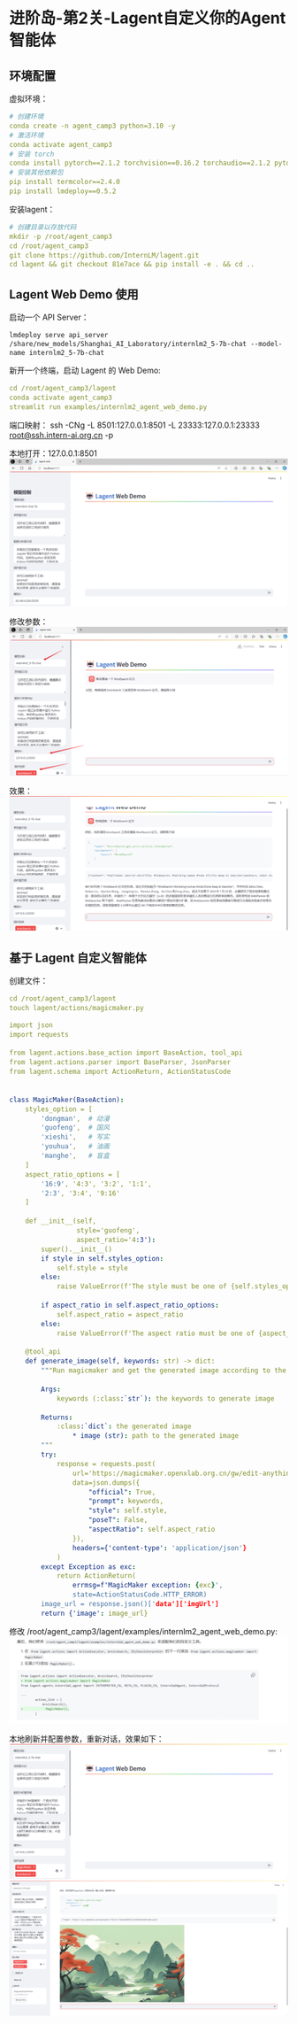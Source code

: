 # 进阶岛-第2关-Lagent自定义你的Agent智能体

## 环境配置

虚拟环境：
```yaml
# 创建环境
conda create -n agent_camp3 python=3.10 -y
# 激活环境
conda activate agent_camp3
# 安装 torch
conda install pytorch==2.1.2 torchvision==0.16.2 torchaudio==2.1.2 pytorch-cuda=12.1 -c pytorch -c nvidia -y
# 安装其他依赖包
pip install termcolor==2.4.0
pip install lmdeploy==0.5.2
```

安装lagent：
```yaml
# 创建目录以存放代码
mkdir -p /root/agent_camp3
cd /root/agent_camp3
git clone https://github.com/InternLM/lagent.git
cd lagent && git checkout 81e7ace && pip install -e . && cd ..


```

## Lagent Web Demo 使用
启动一个 API Server：
```
lmdeploy serve api_server /share/new_models/Shanghai_AI_Laboratory/internlm2_5-7b-chat --model-name internlm2_5-7b-chat
```

新开一个终端，启动 Lagent 的 Web Demo:
```yaml
cd /root/agent_camp3/lagent
conda activate agent_camp3
streamlit run examples/internlm2_agent_web_demo.py
```
端口映射：
ssh -CNg -L 8501:127.0.0.1:8501 -L 23333:127.0.0.1:23333 root@ssh.intern-ai.org.cn -p 

本地打开：127.0.0.1:8501
![img.png](assets/L20201.png)

修改参数：
![img_1.png](assets/L20202.png)

效果：
![img_2.png](assets/L20203.png)

## 基于 Lagent 自定义智能体
创建文件：
```yaml
cd /root/agent_camp3/lagent
touch lagent/actions/magicmaker.py
```
```yaml
import json
import requests

from lagent.actions.base_action import BaseAction, tool_api
from lagent.actions.parser import BaseParser, JsonParser
from lagent.schema import ActionReturn, ActionStatusCode


class MagicMaker(BaseAction):
    styles_option = [
        'dongman',  # 动漫
        'guofeng',  # 国风
        'xieshi',   # 写实
        'youhua',   # 油画
        'manghe',   # 盲盒
    ]
    aspect_ratio_options = [
        '16:9', '4:3', '3:2', '1:1',
        '2:3', '3:4', '9:16'
    ]

    def __init__(self,
                 style='guofeng',
                 aspect_ratio='4:3'):
        super().__init__()
        if style in self.styles_option:
            self.style = style
        else:
            raise ValueError(f'The style must be one of {self.styles_option}')
        
        if aspect_ratio in self.aspect_ratio_options:
            self.aspect_ratio = aspect_ratio
        else:
            raise ValueError(f'The aspect ratio must be one of {aspect_ratio}')
    
    @tool_api
    def generate_image(self, keywords: str) -> dict:
        """Run magicmaker and get the generated image according to the keywords.

        Args:
            keywords (:class:`str`): the keywords to generate image

        Returns:
            :class:`dict`: the generated image
                * image (str): path to the generated image
        """
        try:
            response = requests.post(
                url='https://magicmaker.openxlab.org.cn/gw/edit-anything/api/v1/bff/sd/generate',
                data=json.dumps({
                    "official": True,
                    "prompt": keywords,
                    "style": self.style,
                    "poseT": False,
                    "aspectRatio": self.aspect_ratio
                }),
                headers={'content-type': 'application/json'}
            )
        except Exception as exc:
            return ActionReturn(
                errmsg=f'MagicMaker exception: {exc}',
                state=ActionStatusCode.HTTP_ERROR)
        image_url = response.json()['data']['imgUrl']
        return {'image': image_url}
```

修改 /root/agent_camp3/lagent/examples/internlm2_agent_web_demo.py:
![img_5.png](assets/L20206.png)

本地刷新并配置参数，重新对话，效果如下：
![img_3.png](assets/L20204.png)
![img_4.png](assets/L20205.png)